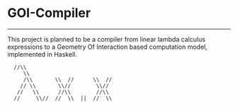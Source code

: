 # GOI-Compiler

***

This project is planned to be a compiler from linear lambda calculus expressions
to a Geometry Of Interaction based computation model, implemented in Haskell.


      //\\
         \\
         /\\       \\  //      \\  //
        // \\       \\//        \\//
       //   \\      //\\        //\\
      //     \\//  //  \\  ||  //  \\
